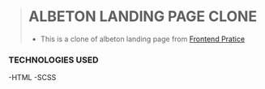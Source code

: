 > # ALBETON LANDING PAGE CLONE
> - This is a clone of albeton landing page from [Frontend Pratice](frontendpratice.com)

### TECHNOLOGIES USED
-HTML
-SCSS
